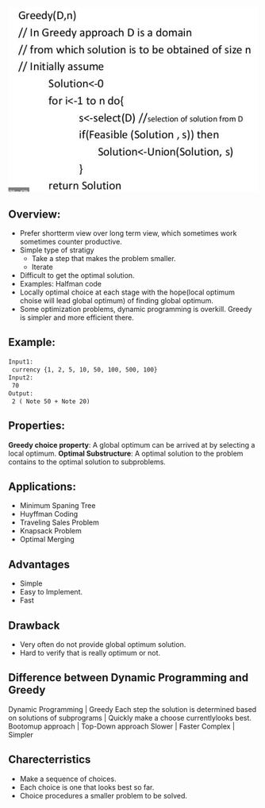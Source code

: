﻿![overview](https://github.com/habibsql/TheAlgorithms/blob/master/Src/TheAlgorithms/Greedy/flow.JPG?raw=true)

## Overview:

* Prefer shortterm view over long term view, which sometimes work sometimes counter productive.
* Simple type of stratigy 
	* Take a step that makes the problem smaller.
	* Iterate
* Difficult to get the optimal solution.
* Examples: Halfman code
* Locally optimal choice at each stage with the hope(local optimum choise will lead global optimum) 
of finding global optimum.
* Some optimization problems, dynamic programming is overkill. Greedy is simpler and more efficient there.

## Example: 
```
Input1: 
 currency {1, 2, 5, 10, 50, 100, 500, 100}
Input2: 
 70
Output: 
 2 ( Note 50 + Note 20)
```

## Properties:
**Greedy choice property**: A global optimum can be arrived at by selecting a local optimum.
**Optimal Substructure**: A optimal solution to the problem contains to the optimal solution to subproblems.

## Applications:
* Minimum Spaning Tree
* Huyffman Coding
* Traveling Sales Problem
* Knapsack Problem
* Optimal Merging

## Advantages
* Simple
* Easy to Implement.
* Fast

## Drawback
* Very often do not provide global optimum solution.
* Hard to verify that is really optimum or not.

## Difference between Dynamic Programming and Greedy
Dynamic Programming | Greedy
Each step the solution is determined based on solutions of subprograms | Quickly make a choose currentlylooks best.
Bootomup approach | Top-Down approach
Slower | Faster
Complex | Simpler

## Charecterristics
* Make a sequence of choices.
* Each choice is one that looks best so far.
* Choice procedures a smaller problem to be solved.
